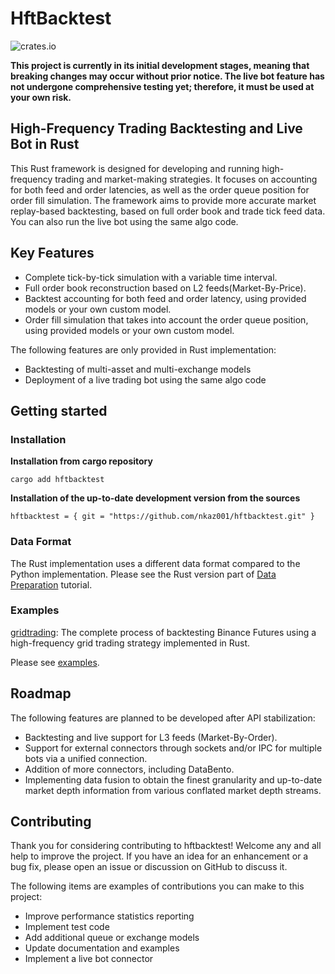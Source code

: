 # HftBacktest

![crates.io](https://img.shields.io/crates/v/hftbacktest.svg)

**This project is currently in its initial development stages, meaning that breaking changes may occur without prior
notice. The live bot feature has not undergone comprehensive testing yet; therefore, it must be used at your own risk.**

## High-Frequency Trading Backtesting and Live Bot in Rust

This Rust framework is designed for developing and running high-frequency trading and market-making strategies. It
focuses on accounting for both feed and order latencies, as well as the order queue position for order fill simulation.
The framework aims to provide more accurate market replay-based backtesting, based on full order book and trade tick
feed data. You can also run the live bot using the same algo code.

## Key Features

* Complete tick-by-tick simulation with a variable time interval.
* Full order book reconstruction based on L2 feeds(Market-By-Price).
* Backtest accounting for both feed and order latency, using provided models or your own custom model.
* Order fill simulation that takes into account the order queue position, using provided models or your own custom model.

The following features are only provided in Rust implementation:

* Backtesting of multi-asset and multi-exchange models
* Deployment of a live trading bot using the same algo code

## Getting started

### Installation

**Installation from cargo repository**

    cargo add hftbacktest

**Installation of the up-to-date development version from the sources**

    hftbacktest = { git = "https://github.com/nkaz001/hftbacktest.git" }

### Data Format

The Rust implementation uses a different data format compared to the Python implementation. Please see the Rust version 
part of [Data Preparation](https://hftbacktest.readthedocs.io/en/latest/tutorials/Data%20Preparation.html) tutorial.

### Examples

[gridtrading](https://github.com/nkaz001/hftbacktest/blob/master/rust/examples/gridtrading.ipynb): The complete process of backtesting Binance Futures using a high-frequency grid trading strategy implemented in Rust.

Please see [examples](https://github.com/nkaz001/hftbacktest/tree/master/rust/examples).

## Roadmap

The following features are planned to be developed after API stabilization:

* Backtesting and live support for L3 feeds (Market-By-Order).
* Support for external connectors through sockets and/or IPC for multiple bots via a unified connection.
* Addition of more connectors, including DataBento.
* Implementing data fusion to obtain the finest granularity and up-to-date market depth information from various
  conflated market depth streams.

## Contributing

Thank you for considering contributing to hftbacktest! Welcome any and all help to improve the project. If you have an
idea for an enhancement or a bug fix, please open an issue or discussion on GitHub to discuss it.

The following items are examples of contributions you can make to this project:

* Improve performance statistics reporting
* Implement test code
* Add additional queue or exchange models
* Update documentation and examples
* Implement a live bot connector
